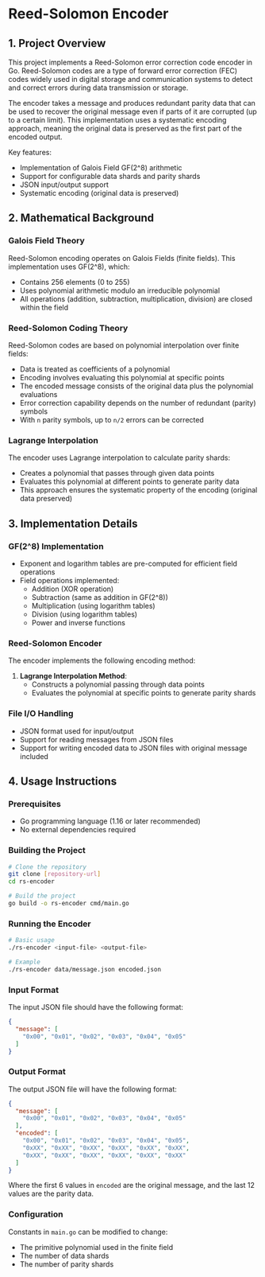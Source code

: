 # Reed-Solomon Encoder

## 1. Project Overview

This project implements a Reed-Solomon error correction code encoder in Go. Reed-Solomon codes are a type of forward error correction (FEC) codes widely used in digital storage and communication systems to detect and correct errors during data transmission or storage.

The encoder takes a message and produces redundant parity data that can be used to recover the original message even if parts of it are corrupted (up to a certain limit). This implementation uses a systematic encoding approach, meaning the original data is preserved as the first part of the encoded output.

Key features:
- Implementation of Galois Field GF(2^8) arithmetic
- Support for configurable data shards and parity shards
- JSON input/output support
- Systematic encoding (original data is preserved)

## 2. Mathematical Background

### Galois Field Theory

Reed-Solomon encoding operates on Galois Fields (finite fields). This implementation uses GF(2^8), which:
- Contains 256 elements (0 to 255)
- Uses polynomial arithmetic modulo an irreducible polynomial
- All operations (addition, subtraction, multiplication, division) are closed within the field

### Reed-Solomon Coding Theory

Reed-Solomon codes are based on polynomial interpolation over finite fields:
- Data is treated as coefficients of a polynomial
- Encoding involves evaluating this polynomial at specific points
- The encoded message consists of the original data plus the polynomial evaluations
- Error correction capability depends on the number of redundant (parity) symbols
- With `n` parity symbols, up to `n/2` errors can be corrected

### Lagrange Interpolation

The encoder uses Lagrange interpolation to calculate parity shards:
- Creates a polynomial that passes through given data points
- Evaluates this polynomial at different points to generate parity data
- This approach ensures the systematic property of the encoding (original data preserved)

## 3. Implementation Details

### GF(2^8) Implementation

- Exponent and logarithm tables are pre-computed for efficient field operations
- Field operations implemented:
  - Addition (XOR operation)
  - Subtraction (same as addition in GF(2^8))
  - Multiplication (using logarithm tables)
  - Division (using logarithm tables)
  - Power and inverse functions

### Reed-Solomon Encoder

The encoder implements the following encoding method:
1. **Lagrange Interpolation Method**:
   - Constructs a polynomial passing through data points
   - Evaluates the polynomial at specific points to generate parity shards

### File I/O Handling

- JSON format used for input/output
- Support for reading messages from JSON files
- Support for writing encoded data to JSON files with original message included

## 4. Usage Instructions

### Prerequisites

- Go programming language (1.16 or later recommended)
- No external dependencies required

### Building the Project

```bash
# Clone the repository
git clone [repository-url]
cd rs-encoder

# Build the project
go build -o rs-encoder cmd/main.go
```

### Running the Encoder

```bash
# Basic usage
./rs-encoder <input-file> <output-file>

# Example
./rs-encoder data/message.json encoded.json
```

### Input Format

The input JSON file should have the following format:
```json
{
  "message": [
    "0x00", "0x01", "0x02", "0x03", "0x04", "0x05"
  ]
}
```

### Output Format

The output JSON file will have the following format:
```json
{
  "message": [
    "0x00", "0x01", "0x02", "0x03", "0x04", "0x05"
  ],
  "encoded": [
    "0x00", "0x01", "0x02", "0x03", "0x04", "0x05",
    "0xXX", "0xXX", "0xXX", "0xXX", "0xXX", "0xXX",
    "0xXX", "0xXX", "0xXX", "0xXX", "0xXX", "0xXX"
  ]
}
```

Where the first 6 values in `encoded` are the original message, and the last 12 values are the parity data.

### Configuration

Constants in `main.go` can be modified to change:
- The primitive polynomial used in the finite field
- The number of data shards
- The number of parity shards